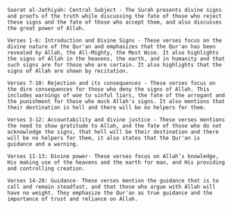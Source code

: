     Soorat al-Jathiyah: Central Subject - The Surah presents divine signs and proofs of the truth while discussing the fate of those who reject these signs and the fate of those who accept them, and also discusses the great power of Allah.

    Verses 1-6: Introduction and Divine Signs - These verses focus on the divine nature of the Qur'an and emphasizes that the Qur'an has been revealed by Allah, the All-Mighty, the Most Wise. It also highlights the signs of Allah in the heavens, the earth, and in humanity and that such signs are for those who are certain. It also highlights that the signs of Allah are shown by recitation.

    Verses 7-10: Rejection and its consequences - These verses focus on the dire consequences for those who deny the signs of Allah. This includes warnings of woe to sinful liars, the fate of the arrogant and the punishment for those who mock Allah's signs. It also mentions that their destination is hell and there will be no helpers for them.

    Verses 3-12: Accountability and divine justice - These verses mentions the need to show gratitude to Allah, and the fate of those who do not acknowledge the signs, that hell will be their destination and there will be no helpers for them, it also states that the Qur'an is guidance and a warning.

    Verses 11-13: Divine power- These verses focus on Allah’s knowledge, His making use of the heavens and the earth for man, and His providing and controlling creation.

    Verses 14-20: Guidance- These verses mention the guidance that is to call and remain steadfast, and that those who argue with Allah will have no weight. They emphasize the Qur'an as true guidance and the importance of trust and reliance on Allah.